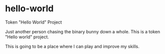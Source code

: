 # hello-world
Token "Hello World" Project


Just another person chasing the binary bunny down a whole. 
This is a token "Hello world" project. 

This is going to be a place where I can play and improve my skills. 

